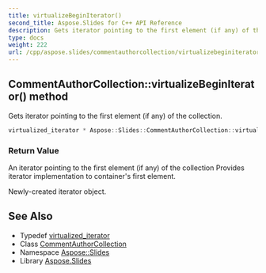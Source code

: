 ```yaml
---
title: virtualizeBeginIterator()
second_title: Aspose.Slides for C++ API Reference
description: Gets iterator pointing to the first element (if any) of the collection.
type: docs
weight: 222
url: /cpp/aspose.slides/commentauthorcollection/virtualizebeginiterator/
---
```

## CommentAuthorCollection::virtualizeBeginIterator() method


Gets iterator pointing to the first element (if any) of the collection.

```cpp
virtualized_iterator * Aspose::Slides::CommentAuthorCollection::virtualizeBeginIterator() override
```


### Return Value

An iterator pointing to the first element (if any) of the collection Provides iterator implementation to container's first element. 

Newly-created iterator object.

## See Also

* Typedef [virtualized_iterator](./virtualized_iterator/)
* Class [CommentAuthorCollection](./)
* Namespace [Aspose::Slides](../)
* Library [Aspose.Slides](../../)